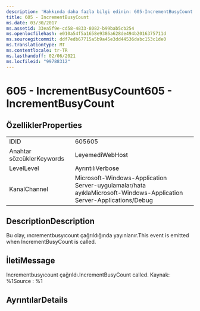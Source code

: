 ```yaml
---
description: 'Hakkında daha fazla bilgi edinin: 605-IncrementBusyCount'
title: 605 - IncrementBusyCount
ms.date: 03/30/2017
ms.assetid: 33ea5f9e-cd58-4833-8082-b99bab5cb254
ms.openlocfilehash: e010a54f5a1658e9386a628de494b2016375711d
ms.sourcegitcommit: ddf7edb67715a5b9a45e3dd44536dabc153c1de0
ms.translationtype: MT
ms.contentlocale: tr-TR
ms.lasthandoff: 02/06/2021
ms.locfileid: "99788312"
---
```

# <a name="605---incrementbusycount"></a><span data-ttu-id="1d7d1-103">605 - IncrementBusyCount</span><span class="sxs-lookup"><span data-stu-id="1d7d1-103">605 - IncrementBusyCount</span></span>

## <a name="properties"></a><span data-ttu-id="1d7d1-104">Özellikler</span><span class="sxs-lookup"><span data-stu-id="1d7d1-104">Properties</span></span>  
  
|||  
|-|-|  
|<span data-ttu-id="1d7d1-105">ID</span><span class="sxs-lookup"><span data-stu-id="1d7d1-105">ID</span></span>|<span data-ttu-id="1d7d1-106">605</span><span class="sxs-lookup"><span data-stu-id="1d7d1-106">605</span></span>|  
|<span data-ttu-id="1d7d1-107">Anahtar sözcükler</span><span class="sxs-lookup"><span data-stu-id="1d7d1-107">Keywords</span></span>|<span data-ttu-id="1d7d1-108">Leyemedi</span><span class="sxs-lookup"><span data-stu-id="1d7d1-108">WebHost</span></span>|  
|<span data-ttu-id="1d7d1-109">Level</span><span class="sxs-lookup"><span data-stu-id="1d7d1-109">Level</span></span>|<span data-ttu-id="1d7d1-110">Ayrıntılı</span><span class="sxs-lookup"><span data-stu-id="1d7d1-110">Verbose</span></span>|  
|<span data-ttu-id="1d7d1-111">Kanal</span><span class="sxs-lookup"><span data-stu-id="1d7d1-111">Channel</span></span>|<span data-ttu-id="1d7d1-112">Microsoft-Windows-Application Server-uygulamalar/hata ayıkla</span><span class="sxs-lookup"><span data-stu-id="1d7d1-112">Microsoft-Windows-Application Server-Applications/Debug</span></span>|  
  
## <a name="description"></a><span data-ttu-id="1d7d1-113">Description</span><span class="sxs-lookup"><span data-stu-id="1d7d1-113">Description</span></span>  

 <span data-ttu-id="1d7d1-114">Bu olay, ıncrementbusyıcount çağrıldığında yayınlanır.</span><span class="sxs-lookup"><span data-stu-id="1d7d1-114">This event is emitted when IncrementBusyCount is called.</span></span>  
  
## <a name="message"></a><span data-ttu-id="1d7d1-115">İleti</span><span class="sxs-lookup"><span data-stu-id="1d7d1-115">Message</span></span>  

 <span data-ttu-id="1d7d1-116">Incrementbusyıcount çağrıldı.</span><span class="sxs-lookup"><span data-stu-id="1d7d1-116">IncrementBusyCount called.</span></span> <span data-ttu-id="1d7d1-117">Kaynak: %1</span><span class="sxs-lookup"><span data-stu-id="1d7d1-117">Source : %1</span></span>  
  
## <a name="details"></a><span data-ttu-id="1d7d1-118">Ayrıntılar</span><span class="sxs-lookup"><span data-stu-id="1d7d1-118">Details</span></span>
